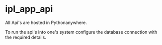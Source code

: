 # ipl_app_api

All Api's are hosted in Pythonanywhere. 

To run the api's into one's system configure the database connection with the required details.
